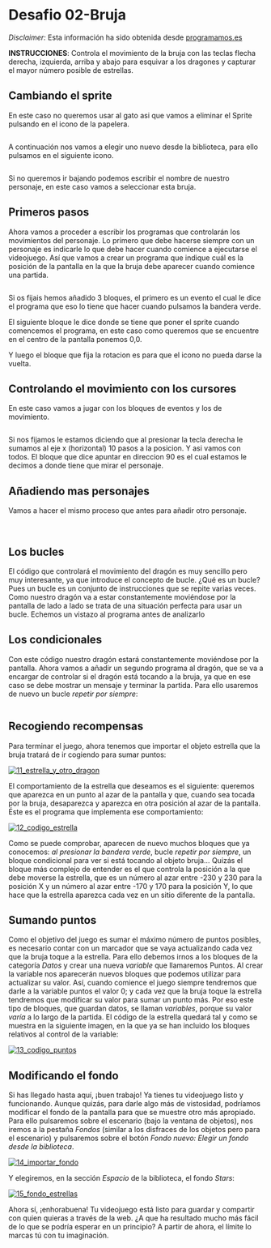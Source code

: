 # Desafio 02-Bruja

_Disclaimer:_ Esta información ha sido obtenida desde [programamos.es](https://programamos.es)

**INSTRUCCIONES**: Controla el movimiento de la bruja con las teclas flecha derecha, izquierda, arriba y abajo para esquivar a los dragones y capturar el mayor número posible de estrellas.



## Cambiando el sprite
En este caso no queremos usar al gato asi que vamos a eliminar el Sprite pulsando en el icono de la papelera.

<img :src="$withBase('/img/Pasted image 20211219140816 1.png')">

A continuación nos vamos a elegir uno nuevo desde la biblioteca, para ello pulsamos en el siguiente icono.

<img :src="$withBase('/img/Pasted image 20211219141024 1.png')">

Si no queremos ir bajando podemos escribir el nombre de nuestro personaje, en este caso vamos a seleccionar esta bruja.

## Primeros pasos

Ahora vamos a proceder a escribir los programas que controlarán los movimientos del personaje. Lo primero que debe hacerse siempre con un personaje es indicarle lo que debe hacer cuando comience a ejecutarse el videojuego. Así que vamos a crear un programa que indique cuál es la posición de la pantalla en la que la bruja debe aparecer cuando comience una partida.

<img :src="$withBase('/img/Pasted image 20211219141544 1.png')">

Si os fijais hemos añadido 3 bloques, el primero es un evento el cual le dice el programa que eso lo tiene que hacer cuando pulsamos la bandera verde.

El siguiente bloque le dice donde se tiene que poner el sprite cuando comencemos el programa, en este caso como queremos que se encuentre en el centro de la pantalla ponemos 0,0.

Y luego el bloque que fija la rotacion es para que el icono no pueda darse la vuelta.

## Controlando el movimiento con los cursores

En este caso vamos a jugar con los bloques de eventos y los de movimiento.

<img :src="$withBase('/img/Pasted image 20211219142433 1.png')">

Si nos fijamos le estamos diciendo que al presionar la tecla derecha le sumamos al eje x (horizontal) 10 pasos a la posicion. Y asi vamos con todos. El bloque que dice apuntar en direccion 90 es el cual estamos le decimos a donde tiene que mirar el personaje.


## Añadiendo mas personajes

Vamos a hacer el mismo proceso que antes para añadir otro personaje.

<img :src="$withBase('/img/Pasted image 20211219142721 1.png')">
<img :src="$withBase('/img/Pasted image 20211219142734 1.png')">

## Los bucles

El código que controlará el movimiento del dragón es muy sencillo pero muy interesante, ya que introduce el concepto de bucle. ¿Qué es un bucle? Pues un bucle es un conjunto de instrucciones que se repite varias veces. Como nuestro dragón va a estar constantemente moviéndose por la pantalla de lado a lado se trata de una situación perfecta para usar un bucle. Echemos un vistazo al programa antes de analizarlo

## Los condicionales

Con este código nuestro dragón estará constantemente moviéndose por la pantalla. Ahora vamos a añadir un segundo programa al dragón, que se va a encargar de controlar si el dragón está tocando a la bruja, ya que en ese caso se debe mostrar un mensaje y terminar la partida. Para ello usaremos de nuevo un bucle _repetir por siempre_:

<img :src="$withBase('/img/Zerferplay/Desarrollo de videojuegos/Pasted image 20211221165713.png')">


## Recogiendo recompensas

Para terminar el juego, ahora tenemos que importar el objeto estrella que la bruja tratará de ir cogiendo para sumar puntos:

[![11_estrella_y_otro_dragon](https://programamos.es/web/wp-content/uploads/11_estrella_y_otro_dragon-250x256.png)](https://programamos.es/web/wp-content/uploads/11_estrella_y_otro_dragon.png)

El comportamiento de la estrella que deseamos es el siguiente: queremos que aparezca en un punto al azar de la pantalla y que, cuando sea tocada por la bruja, desaparezca y aparezca en otra posición al azar de la pantalla. Éste es el programa que implementa ese comportamiento:

[![12_codigo_estrella](https://programamos.es/web/wp-content/uploads/12_codigo_estrella-250x129.png)](https://programamos.es/web/wp-content/uploads/12_codigo_estrella.png)

Como se puede comprobar, aparecen de nuevo muchos bloques que ya conocemos: _al presionar la bandera verde_, bucle _repetir por siempre_, un bloque condicional para ver si está tocando al objeto bruja… Quizás el bloque más complejo de entender es el que controla la posición a la que debe moverse la estrella, que es un número al azar entre -230 y 230 para la posición X y un número al azar entre -170 y 170 para la posición Y, lo que hace que la estrella aparezca cada vez en un sitio diferente de la pantalla.

## Sumando puntos

Como el objetivo del juego es sumar el máximo número de puntos posibles, es necesario contar con un marcador que se vaya actualizando cada vez que la bruja toque a la estrella. Para ello debemos irnos a los bloques de la categoría _Datos_ y crear una nueva _variable_ que llamaremos Puntos. Al crear la variable nos aparecerán nuevos bloques que podemos utilizar para actualizar su valor. Así, cuando comience el juego siempre tendremos que darle a la variable puntos el valor 0; y cada vez que la bruja toque la estrella tendremos que modificar su valor para sumar un punto más. Por eso este tipo de bloques, que guardan datos, se llaman _variables_, porque su valor _varía_ a lo largo de la partida. El código de la estrella quedará tal y como se muestra en la siguiente imagen, en la que ya se han incluido los bloques relativos al control de la variable:

[![13_codigo_puntos](https://programamos.es/web/wp-content/uploads/13_codigo_puntos-250x100.png)](https://programamos.es/web/wp-content/uploads/13_codigo_puntos.png)

## Modificando el fondo

Si has llegado hasta aquí, ¡buen trabajo! Ya tienes tu videojuego listo y funcionando. Aunque quizás, para darle algo más de vistosidad, podríamos modificar el fondo de la pantalla para que se muestre otro más apropiado. Para ello pulsaremos sobre el escenario (bajo la ventana de objetos), nos iremos a la pestaña _Fondos_ (similar a los disfraces de los objetos pero para el escenario) y pulsaremos sobre el botón _Fondo nuevo: Elegir un fondo desde la biblioteca_.

[![14_importar_fondo](https://programamos.es/web/wp-content/uploads/14_importar_fondo.png)](https://programamos.es/web/wp-content/uploads/14_importar_fondo.png)

Y elegiremos, en la sección _Espacio_ de la biblioteca, el fondo _Stars_:

[![15_fondo_estrellas](https://programamos.es/web/wp-content/uploads/15_fondo_estrellas1-250x228.png)](https://programamos.es/web/wp-content/uploads/15_fondo_estrellas1.png)

Ahora sí, ¡enhorabuena! Tu videojuego está listo para guardar y compartir con quien quieras a través de la web. ¿A que ha resultado mucho más fácil de lo que se podría esperar en un principio? A partir de ahora, el límite lo marcas tú con tu imaginación.